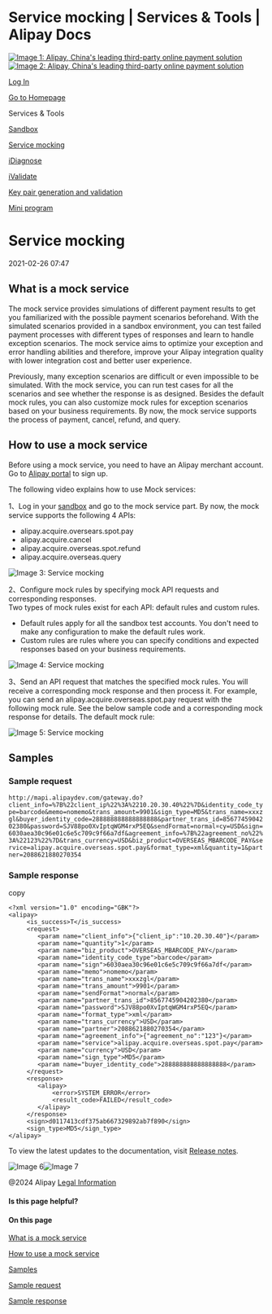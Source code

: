 Service mocking | Services & Tools | Alipay Docs
===============
                        

[![Image 1: Alipay, China's leading third-party online payment solution](https://ac.alipay.com/storage/2024/3/26/d66c43c0-440d-4c97-9976-f2028a2c8c5e.svg)![Image 2: Alipay, China's leading third-party online payment solution](https://ac.alipay.com/storage/2024/3/26/a48bd336-aea0-4f16-bf83-616eacbb4434.svg)](/docs/)

[Log In](https://global.alipay.com/ilogin/account_login.htm?goto=https%3A%2F%2Fglobal.alipay.com%2Fdocs%2Fac%2Ftool%2Fmocking)

[Go to Homepage](../../)

Services & Tools

[Sandbox](/docs/ac/tool/sandbox)

[Service mocking](/docs/ac/tool/mocking)

[iDiagnose](/docs/ac/tool/idiagnose)

[iValidate](/docs/ac/tool/ivalidate)

[Key pair generation and validation](/docs/ac/tool/key_pair)

[Mini program](/docs/ac/tool/miniapp)

Service mocking
===============

2021-02-26 07:47

What is a mock service
----------------------

The mock service provides simulations of different payment results to get you familiarized with the possible payment scenarios beforehand. With the simulated scenarios provided in a sandbox environment, you can test failed payment processes with different types of responses and learn to handle exception scenarios. The mock service aims to optimize your exception and error handling abilities and therefore, improve your Alipay integration quality with lower integration cost and better user experience.

Previously, many exception scenarios are difficult or even impossible to be simulated. With the mock service, you can run test cases for all the scenarios and see whether the response is as designed. Besides the default mock rules, you can also customize mock rules for exception scenarios based on your business requirements. By now, the mock service supports the process of payment, cancel, refund, and query.

How to use a mock service
-------------------------

Before using a mock service, you need to have an Alipay merchant account. Go to [Alipay portal](https://global.alipay.com/) to sign up.

The following video explains how to use Mock services:

1、Log in your [sandbox](https://isandbox.alipaydev.com/user/intlAccountDetails.htm) and go to the mock service part. By now, the mock service supports the following 4 APIs:

*   alipay.acquire.oversears.spot.pay
*   alipay.acquire.cancel
*   alipay.acquire.overseas.spot.refund
*   alipay.acquire.overseas.query

![Image 3: Service mocking](https://gw.alipayobjects.com/zos/rmsportal/CEXFojZmnShGsmigpPcH.png)

2、Configure mock rules by specifying mock API requests and corresponding responses.  
Two types of mock rules exist for each API: default rules and custom rules.

*   Default rules apply for all the sandbox test accounts. You don't need to make any configuration to make the default rules work.
*   Custom rules are rules where you can specify conditions and expected responses based on your business requirements.

![Image 4: Service mocking](https://gw.alipayobjects.com/zos/rmsportal/nKCSMVmySddKksEzhWdc.png)

3、Send an API request that matches the specified mock rules. You will receive a corresponding mock response and then process it. For example, you can send an alipay.acquire.overseas.spot.pay request with the following mock rule. See the below sample code and a corresponding mock response for details. The default mock rule:

![Image 5: Service mocking](https://gw.alipayobjects.com/zos/rmsportal/lFKtselIDRqgeTVgpAJn.jpg)

Samples
-------

### Sample request

`http://mapi.alipaydev.com/gateway.do?client_info=%7B%22client_ip%22%3A%2210.20.30.40%22%7D&identity_code_type=barcode&memo=nomemo&trans_amount=9901&sign_type=MD5&trans_name=xxxzgl&buyer_identity_code=288888888888888888&partner_trans_id=8567745904202380&password=SJV88po0XvIptqWGM4rxP5EQ&sendFormat=normal¤cy=USD&sign=6030aea30c96e01c6e5c709c9f66a7df&agreement_info=%7B%22agreement_no%22%3A%22123%22%7D&trans_currency=USD&biz_product=OVERSEAS_MBARCODE_PAY&service=alipay.acquire.overseas.spot.pay&format_type=xml&quantity=1&partner=2088621880270354`

### Sample response

copy

    <?xml version="1.0" encoding="GBK"?>
    <alipay>
         <is_success>T</is_success>
         <request>
            <param name="client_info">{"client_ip":"10.20.30.40"}</param>
            <param name="quantity">1</param>
            <param name="biz_product">OVERSEAS_MBARCODE_PAY</param>
            <param name="identity_code_type">barcode</param>
            <param name="sign">6030aea30c96e01c6e5c709c9f66a7df</param>
            <param name="memo">nomemo</param>
            <param name="trans_name">xxxzgl</param>
            <param name="trans_amount">9901</param>
            <param name="sendFormat">normal</param>
            <param name="partner_trans_id">8567745904202380</param>
            <param name="password">SJV88po0XvIptqWGM4rxP5EQ</param>
            <param name="format_type">xml</param>
            <param name="trans_currency">USD</param>
            <param name="partner">2088621880270354</param>
            <param name="agreement_info">{"agreement_no":"123"}</param>
            <param name="service">alipay.acquire.overseas.spot.pay</param>
            <param name="currency">USD</param>
            <param name="sign_type">MD5</param>
            <param name="buyer_identity_code">288888888888888888</param>
         </request>
         <response>
            <alipay>
                <error>SYSTEM_ERROR</error>
                <result_code>FAILED</result_code>
            </alipay>
         </response>
         <sign>d0117413cdf375ab667329892ab7f890</sign>
         <sign_type>MD5</sign_type>
    </alipay>

To view the latest updates to the documentation, visit [Release notes](https://global.alipay.com/docs/releasenotes).

![Image 6](https://ac.alipay.com/storage/2021/5/20/19b2c126-9442-4f16-8f20-e539b1db482a.png)![Image 7](https://ac.alipay.com/storage/2021/5/20/e9f3f154-dbf0-455f-89f0-b3d4e0c14481.png)

@2024 Alipay [Legal Information](https://global.alipay.com/docs/ac/platform/membership)

#### Is this page helpful?

#### On this page

[What is a mock service](#4e324c6f "What is a mock service")

[How to use a mock service](#3ed0e805 "How to use a mock service")

[Samples](#Samples "Samples")

[Sample request](#f3fd40c9 "Sample request")

[Sample response](#12f475c0 "Sample response")